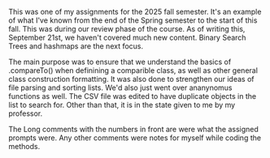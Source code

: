 This was one of my assignments for the 2025 fall semester. It's an example of what I've known from the end of the Spring semester to the start of this fall. This was during our review phase of the course. As of writing this, September 21st, we haven't covered much new content. Binary Search Trees and hashmaps are the next focus.

The main purpose was to ensure that we understand the basics of .compareTo() when definining a comparible class, as well as other general class construction formatting. It was also done to strengthen our ideas of file parsing and sorting lists. We'd also just went over ananynomus functions as well. The CSV file was edited to have duplicate objects in the list to search for. Other than that, it is in the state given to me by my professor.

The Long comments with the numbers in front are were what the assigned prompts were. Any other comments were notes for myself while coding the methods. 
